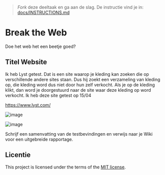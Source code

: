 > _Fork_ deze deeltaak en ga aan de slag. De instructie vind je in: [docs/INSTRUCTIONS.md](docs/INSTRUCTIONS.md)

# Break the Web

Doe het web het een beetje goed?

## Titel Website

Ik heb Lyst getest. Dat is een site waarop je kleding kan zoeken die op verschillende andere sites staan. Dus hij zoekt een verzameling van kleding op, die kleding word dus niet door hun zelf verkocht. Als je op de kleding klikt, dan word je doorgestuurd naar de site waar deze kleding op word verkocht. Ik heb deze site getest op 15/04

https://www.lyst.com/

![image](https://github.com/koeenm/-Sprint-10-break-the-web/assets/144009715/219051c8-4d46-450d-b564-92160483aabb)

![image](https://github.com/koeenm/-Sprint-10-break-the-web/assets/144009715/f49a670c-d080-471b-bc4b-3439091fac6f)

Schrijf een samenvatting van de testbevindingen en verwijs naar je Wiki voor een uitgebreide rapportage.


## Licentie

This project is licensed under the terms of the [MIT license](./LICENSE).
